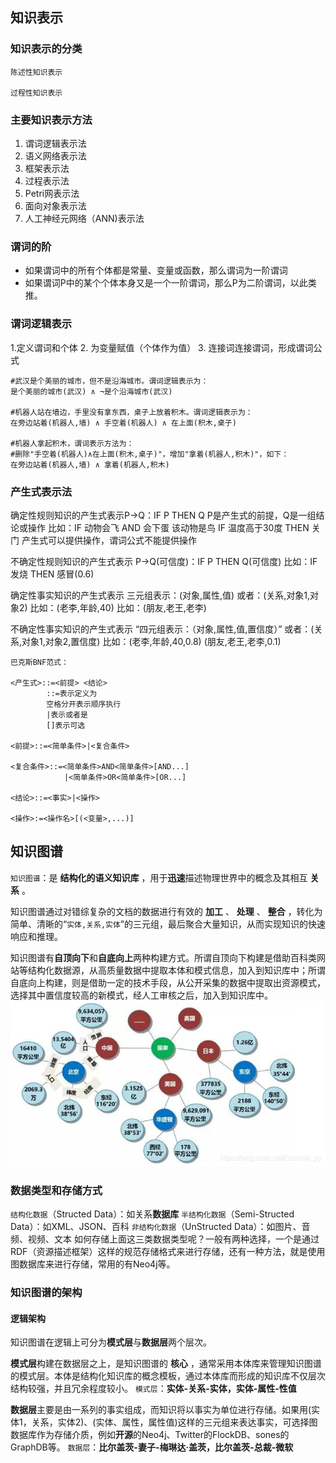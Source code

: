 ## 知识表示

### 知识表示的分类 

    陈述性知识表示

    过程性知识表示

### 主要知识表示方法

1. 谓词逻辑表示法
2. 语义网络表示法
3. 框架表示法
4. 过程表示法
5. Petri网表示法
6. 面向对象表示法
7. 人工神经元网络（ANN)表示法


### 谓词的阶

* 如果谓词中的所有个体都是常量、变量或函数，那么谓词为一阶谓词
* 如果谓词P中的某个个体本身又是一个一阶谓词，那么P为二阶谓词，以此类推。

### 谓词逻辑表示

1.定义谓词和个体
2. 为变量赋值（个体作为值）
3. 连接词连接谓词，形成谓词公式 

```
#武汉是个美丽的城市，但不是沿海城市。谓词逻辑表示为：
是个美丽的城市(武汉) ∧ ¬是个沿海城市(武汉) 

#机器人站在墙边，手里没有拿东西，桌子上放着积木。谓词逻辑表示为：
在旁边站着(机器人,墙) ∧ 手空着(机器人) ∧ 在上面(积木,桌子)

#机器人拿起积木，谓词表示方法为：
#删除"手空着(机器人)∧在上面(积木,桌子)"，增加"拿着(机器人,积木)"，如下：
在旁边站着(机器人,墙) ∧ 拿着(机器人,积木)

```

### 产生式表示法

确定性规则知识的产生式表示P→Q：IF P THEN Q
P是产生式的前提，Q是一组结论或操作
比如：IF 动物会飞 AND 会下蛋 该动物是鸟 IF 温度高于30度 THEN 关门
产生式可以提供操作，谓词公式不能提供操作


不确定性规则知识的产生式表示 P→Q(可信度)：IF P THEN Q(可信度)
比如：IF 发烧 THEN 感冒(0.6)


确定性事实知识的产生式表示
三元组表示：(对象,属性,值) 或者：(关系,对象1,对象2)
比如：(老李,年龄,40)
比如：(朋友,老王,老李)

不确定性事实知识的产生式表示
“四元组表示：（对象,属性,值,置信度）” 或者：(关系,对象1,对象2,置信度)
比如：(老李,年龄,40,0.8) (朋友,老王,老李,0.1)

```
巴克斯BNF范式：

<产生式>::=<前提> <结论>
        ::=表示定义为 
        空格分开表示顺序执行 
        |表示或者是 
        []表示可选 
  
<前提>::=<简单条件>|<复合条件> 

<复合条件>::=<简单条件>AND<简单条件>[AND...]
            |<简单条件>OR<简单条件>[OR...] 

<结论>::=<事实>|<操作>

<操作>:=<操作名>[(<变量>,...)]

```

## 知识图谱

`知识图谱`：是 **结构化的语义知识库** ，用于**迅速**描述物理世界中的概念及其相互 **关系** 。

知识图谱通过对错综复杂的文档的数据进行有效的 **加工** 、 **处理** 、 **整合** ，转化为简单、清晰的“`实体,关系,实体`”的三元组，最后聚合大量知识，从而实现知识的快速响应和推理。

知识图谱有**自顶向下**和**自底向上**两种构建方式。所谓自顶向下构建是借助百科类网站等结构化数据源，从高质量数据中提取本体和模式信息，加入到知识库中；所谓自底向上构建，则是借助一定的技术手段，从公开采集的数据中提取出资源模式，选择其中置信度较高的新模式，经人工审核之后，加入到知识库中。![1760315466617](image/Note/1760315466617.png)

### 数据类型和存储方式

`结构化数据`（Structed Data）：如关系**数据库**
`半结构化数据`（Semi-Structed Data）：如XML、JSON、百科
`非结构化数据`（UnStructed Data）：如图片、音频、视频、文本
如何存储上面这三类数据类型呢？一般有两种选择，一个是通过RDF（资源描述框架）这样的规范存储格式来进行存储，还有一种方法，就是使用图数据库来进行存储，常用的有Neo4j等。

### 知识图谱的架构

#### 逻辑架构

知识图谱在逻辑上可分为**模式层**与**数据层**两个层次。

**模式层**构建在数据层之上，是知识图谱的 **核心** ，通常采用本体库来管理知识图谱的模式层。本体是结构化知识库的概念模板，通过本体库而形成的知识库不仅层次结构较强，并且冗余程度较小。
`模式层`：**实体-关系-实体，实体-属性-性值**

**数据层**主要是由一系列的事实组成，而知识将以事实为单位进行存储。如果用(实体1，关系，实体2)、(实体、属性，属性值)这样的三元组来表达事实，可选择图数据库作为存储介质，例如**开源**的Neo4j、Twitter的FlockDB、sones的GraphDB等。
`数据层`：**比尔盖茨-妻子-梅琳达·盖茨，比尔盖茨-总裁-微软**
